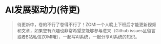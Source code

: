 <!--Copyright © ZOMI 适用于[License](https://github.com/chenzomi12/DeepLearningSystem)版权许可-->

# AI发展驱动力(待更)

> 待更新中，卷的不行了卷得不行了！ZOMI一个人晚上下班后才能更新视频和文章，如果您有兴趣也非常希望您能够参与进来（Github issues区留言或者B站私信ZOMI哦），一起写AI系统，一起分享AI系统的知识。
